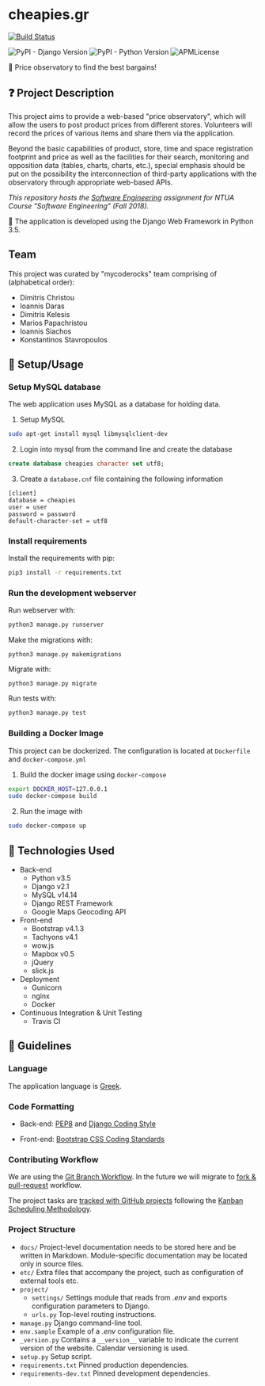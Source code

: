 # cheapies.gr

[![Build Status](https://travis-ci.com/papachristoumarios/ntua-softeng.svg?token=DxqFuX4UzFjiGRipqjph&branch=master)](https://travis-ci.com/papachristoumarios/ntua-softeng)

![PyPI - Django Version](https://img.shields.io/pypi/djversions/djangorestframework.svg)  ![PyPI - Python Version](https://img.shields.io/pypi/pyversions/Django.svg) ![APMLicense](https://img.shields.io/badge/license-MIT-green.svg)


:money_with_wings: Price observatory to find the best bargains!



## :question: Project Description

This project aims to provide a web-based "price observatory", which will allow the users to post product prices from different stores. Volunteers will record the prices of various items and share them via the application.

Beyond the basic capabilities of product, store, time and space registration footprint and price as well as the facilities for their search, monitoring and opposition data (tables, charts, charts, etc.), special emphasis should be put on the possibility the interconnection of third-party applications with the observatory through appropriate web-based APIs.


_This repository hosts the [Software Engineering](https://courses.softlab.ntua.gr/softeng/2018b/) assignment for NTUA Course "Software Engineering" (Fall 2018)._

:snake: The application is developed using the Django Web Framework in Python 3.5.



## Team

This project was curated by "mycoderocks" team comprising of (alphabetical order):
 * Dimitris Christou
 * Ioannis Daras
 * Dimitris Kelesis
 * Marios Papachristou
 * Ioannis Siachos
 * Konstantinos Stavropoulos



## :nut_and_bolt: Setup/Usage

### Setup MySQL database

The web application uses MySQL as a database for holding data.

1. Setup MySQL
```bash
sudo apt-get install mysql libmysqlclient-dev
```
2. Login into mysql from the command line and create the database
```sql
create database cheapies character set utf8;
```
3. Create a `database.cnf` file containing the following information
```
[client]
database = cheapies
user = user
password = password
default-character-set = utf8
```

### Install requirements

Install the requirements with pip:

```bash
pip3 install -r requirements.txt
```

### Run the development webserver

Run webserver with:

```bash
python3 manage.py runserver
```

Make the migrations with:

```
python3 manage.py makemigrations
```

Migrate with:

```
python3 manage.py migrate
```

Run tests with:

```bash
python3 manage.py test
```



### Building a Docker Image

This project can be dockerized. The configuration is located at `Dockerfile` and `docker-compose.yml`

1. Build the docker image using `docker-compose`
```bash
export DOCKER_HOST=127.0.0.1
sudo docker-compose build
```
2. Run the image with
```bash
sudo docker-compose up
```



## :hammer: Technologies Used

* Back-end
  * Python v3.5
  * Django v2.1
  * MySQL v14.14
  * Django REST Framework
  * Google Maps Geocoding API
* Front-end
  * Bootstrap v4.1.3
  * Tachyons v4.1
  * wow.js 
  * Mapbox v0.5
  * jQuery 
  * slick.js 
* Deployment
  * Gunicorn
  * nginx
  * Docker
* Continuous Integration & Unit Testing
  * Travis CI


## :newspaper: Guidelines 

### Language

The application language is [Greek](https://en.wikipedia.org/wiki/Greek_language). 


### Code Formatting

* Back-end: [PEP8](https://www.python.org/dev/peps/pep-0008/) and [Django Coding Style](https://docs.djangoproject.com/en/dev/internals/contributing/writing-code/coding-style/)

* Front-end: [Bootstrap CSS Coding Standards](http://www.w3big.com/bootstrap/bootstrap-css-codeguide-html.html)


### Contributing Workflow

We are using the [Git Branch Workflow](https://es.atlassian.com/git/tutorials/comparing-workflows/feature-branch-workflow). In the future we will migrate to [fork & pull-request](https://gist.github.com/Chaser324/ce0505fbed06b947d962) workflow. 

The project tasks are [tracked with GitHub projects](https://github.com/papachristoumarios/ntua-softeng/projects) following the [Kanban Scheduling Methodology](https://en.wikipedia.org/wiki/Kanban).


### Project Structure

* `docs/`  Project-level documentation needs to be stored here and be written in Markdown. Module-specific documentation may be located only in source files.
* `etc/`  Extra files that accompany the project, such as configuration of external tools etc.
* `project/`
    * `settings/`  Settings module that reads from *.env* and exports configuration parameters to Django.
    * `urls.py`  Top-level routing instructions.
* `manage.py`  Django command-line tool.
* `env.sample`  Example of a *.env* configuration file.
* `_version.py` Contains a `__version__` variable to indicate the current version of the website. Calendar versioning is used.
* `setup.py`  Setup script.
* `requirements.txt`  Pinned production dependencies.
* `requirements-dev.txt` Pinned development dependencies.



